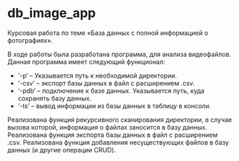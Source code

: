 # db_image_app

Курсовая работа по теме «База данных с полной информацией о фотографиях».

В ходе работы была разработана программа, для анализа видеофайлов. Данная программа имеет следующий функционал: 
-	‘-p’ – Указывается путь к необходимой директории.
-	‘-csv’ – экспорт базы данных в файл с расширением .csv.
-	‘-pdb’ – подключение к базе данных. Указывается путь, куда сохранять базу данных.
-	‘-ts’ – вывод информации из базы данных в таблицу в консоли.

Реализована функция рекурсивного сканирования директории, в случае вызова которой, информация о файлах заносится в базу данных. 
Реализована функция экспорта базы данных в файл с расширением .csv. 
Реализована функция добавления несуществующих файлов в базу данных (и другие операции CRUD).
